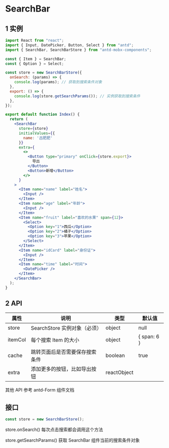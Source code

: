 # SearchBar

## 1 实例

```jsx
import React from "react";
import { Input, DatePicker, Button, Select } from "antd";
import { SearchBar, SearchBarStore } from "antd-mobx-components";

const { Item } = SearchBar;
const { Option } = Select;

const store = new SearchBarStore({
  onSearch: (params) => {
    console.log(params); // 获取到搜索条件对象
  },
  export: () => {
    console.log(store.getSearchParams()); // 实例获取到搜索条件
  },
});

export default function Index() {
  return (
    <SearchBar
      store={store}
      initialValues={{
        name: '吕肥肥'
      }}
      extra={
        <>
          <Button type="primary" onClick={store.export}>
            导出
          </Button>
          <Button>新增</Button>
        </>
      }
    >
      <Item name="name" label="姓名">
        <Input />
      </Item>
      <Item name="age" label="年龄">
        <Input />
      </Item>
      <Item name="fruit" label="喜欢的水果" span={12}>
        <Select>
          <Option key="1">西瓜</Option>
          <Option key="2">橘子</Option>
          <Option key="3">苹果</Option>
        </Select>
      </Item>
      <Item name="idCard" label="身份证">
        <Input />
      </Item>
      <Item name="time" label="时间">
        <DatePicker />
      </Item>
    </SearchBar>
  );
}
```

## 2 API

| 属性    | 说明                           | 类型        | 默认值      |
| ------- | ------------------------------ | ----------- | ----------- |
| store   | SearchStore 实例对象（必须）   | object      | null        |
| itemCol | 每个搜索 Item 的大小           | object      | { span: 6 } |
| cache   | 跳转页面后是否需要保存搜索条件 | boolean     | true        |
| extra   | 添加更多的按钮，比如导出按钮   | reactObject |             |

其他 API 参考 antd-Form 组件文档

## 接口

```js
const store = new SearchBarStore();
```

store.onSearch() 每次点击搜索都会调用这个方法

store.getSearchParams() 获取 SearchBar 组件当前的搜索条件对象
